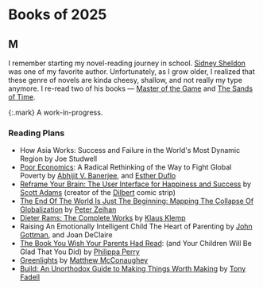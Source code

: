 # Books of 2025

## M

I remember starting my novel-reading journey in school. [Sidney Sheldon](https://en.wikipedia.org/wiki/Sidney_Sheldon) was one of my favorite author. Unfortunately, as I grow older, I realized that these genre of novels are kinda cheesy, shallow, and not really my type anymore. I re-read two of his books — [Master of the Game](https://en.wikipedia.org/wiki/Master_of_the_Game_(novel)) and [The Sands of Time](https://en.wikipedia.org/wiki/The_Sands_of_Time_(Sheldon_novel)).

{:.mark}
A work-in-progress.

### Reading Plans

- How Asia Works: Success and Failure in the World's Most Dynamic Region by Joe Studwell
- [Poor Economics](https://en.wikipedia.org/wiki/Poor_Economics): A Radical Rethinking of the Way to Fight Global Poverty by [Abhijit V. Banerjee](https://en.wikipedia.org/wiki/Abhijit_Banerjee),  and [Esther Duflo](https://en.wikipedia.org/wiki/Esther_Duflo)
- [Reframe Your Brain: The User Interface for Happiness and Success](https://www.amazon.com/dp/B0CFWMH8RB) by [Scott Adams](https://en.wikipedia.org/wiki/Scott_Adams) (creator of the [Dilbert](https://en.wikipedia.org/wiki/Dilbert) comic strip)
- [The End Of The World Is Just The Beginning: Mapping The Collapse Of Globalization](https://en.wikipedia.org/wiki/The_End_of_the_World_is_just_the_Beginning) by [Peter Zeihan](https://en.wikipedia.org/wiki/Peter_Zeihan)
- [Dieter Rams: The Complete Works](https://www.amazon.com/Dieter-Rams-Complete-Klaus-Klemp/dp/1838661530/) by [Klaus Klemp](https://de.wikipedia.org/wiki/Klaus_Klemp)
- Raising An Emotionally Intelligent Child The Heart of Parenting by [John Gottman](https://en.wikipedia.org/wiki/John_Gottman), and Joan DeClaire
- [The Book You Wish Your Parents Had Read](https://www.amazon.com/Book-Wish-Your-Parents-Read/dp/1984879553): (and Your Children Will Be Glad That You Did) by [Philippa Perry](https://en.wikipedia.org/wiki/Philippa_Perry)
- [Greenlights](https://greenlights.com) by [Matthew McConaughey](https://en.wikipedia.org/wiki/Matthew_McConaughey)
- [Build: An Unorthodox Guide to Making Things Worth Making](https://www.amazon.com/Build-Unorthodox-Guide-Making-Things/dp/0063046067/) by [Tony Fadell](https://en.wikipedia.org/wiki/Tony_Fadell)
